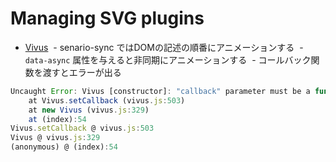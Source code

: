 # Managing SVG plugins

- [Vivus](https://github.com/maxwellito/vivus)
  - senario-sync ではDOMの記述の順番にアニメーションする
  - `data-async` 属性を与えると非同期にアニメーションする
  - コールバック関数を渡すとエラーが出る

```js
Uncaught Error: Vivus [constructor]: "callback" parameter must be a function
    at Vivus.setCallback (vivus.js:503)
    at new Vivus (vivus.js:329)
    at (index):54
Vivus.setCallback @ vivus.js:503
Vivus @ vivus.js:329
(anonymous) @ (index):54
```
